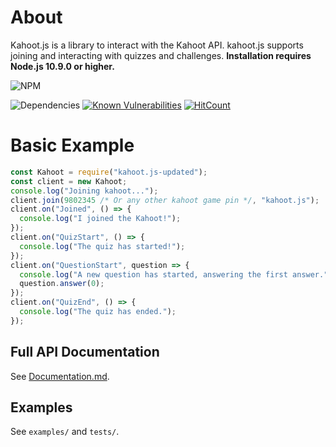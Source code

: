 # About
Kahoot.js is a library to interact with the Kahoot API. kahoot.js supports joining and interacting with quizzes and challenges.
**Installation requires Node.js 10.9.0 or higher.**

![NPM](https://nodei.co/npm/kahoot.js-updated.png)

![Dependencies](https://david-dm.org/theusaf/kahoot.js-updated.svg) [![Known Vulnerabilities](https://snyk.io/test/github/{username}/{repo}/badge.svg)](https://snyk.io/test/github/{username}/{repo}) [![HitCount](http://hits.dwyl.com/theusaf/kahoot.js-updated.svg)](http://hits.dwyl.com/theusaf/kahoot.js-updated)
<!--![Docs](https://inch-ci.org/github/theusaf/kahoot.js-updated.svg?branch=master)-->

# Basic Example
```js
const Kahoot = require("kahoot.js-updated");
const client = new Kahoot;
console.log("Joining kahoot...");
client.join(9802345 /* Or any other kahoot game pin */, "kahoot.js");
client.on("Joined", () => {
  console.log("I joined the Kahoot!");
});
client.on("QuizStart", () => {
  console.log("The quiz has started!");
});
client.on("QuestionStart", question => {
  console.log("A new question has started, answering the first answer.");
  question.answer(0);
});
client.on("QuizEnd", () => {
  console.log("The quiz has ended.");
});
```

## Full API Documentation
See [Documentation.md](Documentation.md).

## Examples
See `examples/` and `tests/`.
